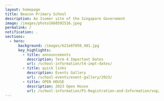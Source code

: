 ```yaml
---
layout: homepage
title: Beacon Primary School
description: An Isomer site of the Singapore Government
image: /images/photo1668592516.jpeg
permalink: /
notification: .
sections:
  - hero:
      background: /images/b21e8f050_481.jpg
      key_highlights:
        - title: announcements
          description: Term 4 Important Dates
          url: /school-information/t4-impt-dates/
        - title: quick links
          description: Events Gallery
          url: /school-events/event-gallery/2023/
        - title: OPEN HOUSE
          description: 2023 Open House
          url: /school-information/P1-Registration-and-Information/vop/
---
```

